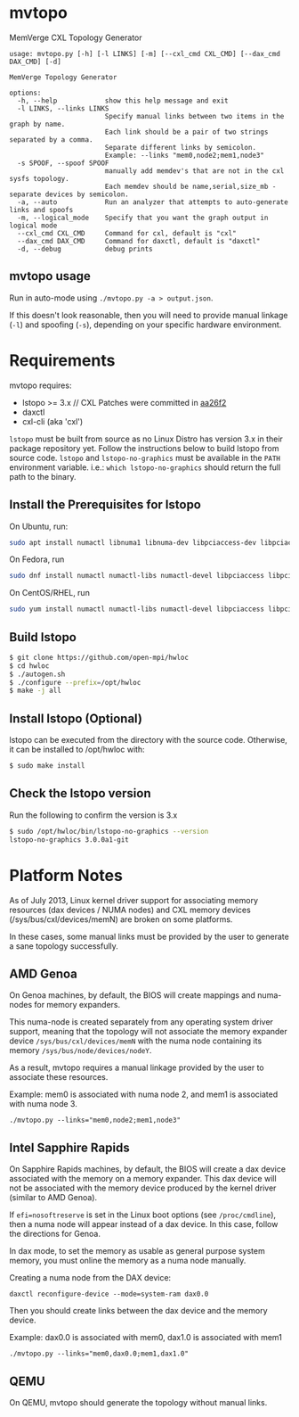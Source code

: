 # mvtopo

MemVerge CXL Topology Generator

```
usage: mvtopo.py [-h] [-l LINKS] [-m] [--cxl_cmd CXL_CMD] [--dax_cmd DAX_CMD] [-d]

MemVerge Topology Generator

options:
  -h, --help            show this help message and exit
  -l LINKS, --links LINKS
                        Specify manual links between two items in the graph by name.
                        Each link should be a pair of two strings separated by a comma.
                        Separate different links by semicolon.
                        Example: --links "mem0,node2;mem1,node3"
  -s SPOOF, --spoof SPOOF
                        manually add memdev's that are not in the cxl sysfs topology.
                        Each memdev should be name,serial,size_mb - separate devices by semicolon.
  -a, --auto            Run an analyzer that attempts to auto-generate links and spoofs
  -m, --logical_mode    Specify that you want the graph output in logical mode
  --cxl_cmd CXL_CMD     Command for cxl, default is "cxl"
  --dax_cmd DAX_CMD     Command for daxctl, default is "daxctl"
  -d, --debug           debug prints
```

## mvtopo usage

Run in auto-mode using `./mvtopo.py -a > output.json`. 

If this doesn't look reasonable, then you will need to provide manual linkage (`-l`) and spoofing (`-s`), depending on your specific hardware environment.

# Requirements

mvtopo requires:
- lstopo >= 3.x // CXL Patches were committed in [aa26f2](https://github.com/open-mpi/hwloc/commit/aa26f297b5240425a970d21ecbb3a2a70fca0b95)
- daxctl
- cxl-cli (aka 'cxl')

`lstopo` must be built from source as no Linux Distro has version 3.x in their package repository yet. Follow the instructions below to build lstopo from source code.
`lstopo` and `lstopo-no-graphics` must be available in the `PATH` environment variable. i.e.: `which lstopo-no-graphics` should return the full path to the binary.

## Install the Prerequisites for lstopo

On Ubuntu, run:
```bash
sudo apt install numactl libnuma1 libnuma-dev libpciaccess-dev libpciaccess0 libxml2 libxml2-dev cpuid libcpuid-dev libpci-dev libpci3
```

On Fedora, run
```bash
sudo dnf install numactl numactl-libs numactl-devel libpciaccess libpciaccess-devel libxml2 libxml2-devel cpuid libcpuid-devel
```

On CentOS/RHEL, run
```bash
sudo yum install numactl numactl-libs numactl-devel libpciaccess libpciaccess-devel libxml2 libxml2-devel cpuid libcpuid-devel
```

## Build lstopo
```bash
$ git clone https://github.com/open-mpi/hwloc
$ cd hwloc
$ ./autogen.sh
$ ./configure --prefix=/opt/hwloc
$ make -j all
```

## Install lstopo (Optional)
lstopo can be executed from the directory with the source code. Otherwise, it can be installed to /opt/hwloc with:
```bash
$ sudo make install
```

## Check the lstopo version
Run the following to confirm the version is 3.x
```bash
$ sudo /opt/hwloc/bin/lstopo-no-graphics --version
lstopo-no-graphics 3.0.0a1-git
```

# Platform Notes

As of July 2013, Linux kernel driver support for associating memory resources (dax devices / NUMA nodes)
and CXL memory devices (/sys/bus/cxl/devices/memN) are broken on some platforms.

In these cases, some manual links must be provided by the user to generate a sane topology successfully.

## AMD Genoa

On Genoa machines, by default, the BIOS will create mappings and numa-nodes for memory expanders.

This numa-node is created separately from any operating system driver support, meaning that the
topology will not associate the memory expander device `/sys/bus/cxl/devices/memN` with the
numa node containing its memory `/sys/bus/node/devices/nodeY`.

As a result, mvtopo requires a manual linkage provided by the user to associate these resources.

Example: mem0 is associated with numa node 2, and mem1 is associated with numa node 3.
```
./mvtopo.py --links="mem0,node2;mem1,node3"
```

## Intel Sapphire Rapids

On Sapphire Rapids machines, by default, the BIOS will create a dax device associated with the
memory on a memory expander.  This dax device will not be associated with the memory device
produced by the kernel driver (similar to AMD Genoa).

If `efi=nosoftreserve` is set in the Linux boot options (see `/proc/cmdline`), then a numa
node will appear instead of a dax device.  In this case, follow the directions for Genoa.


In dax mode, to set the memory as usable as general purpose system memory, you must online
the memory as a numa node manually.

Creating a numa node from the DAX device:
```
daxctl reconfigure-device --mode=system-ram dax0.0 
```

Then you should create links between the dax device and the memory device.

Example: dax0.0 is associated with mem0, dax1.0 is associated with mem1
```
./mvtopo.py --links="mem0,dax0.0;mem1,dax1.0"
```

## QEMU

On QEMU, mvtopo should generate the topology without manual links.

